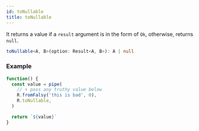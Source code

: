 ```yaml
---
id: toNullable
title: toNullable
---
```


It returns a value if a `result` argument is in the form of `Ok`, otherwise, returns `null`.

```ts
toNullable<A, B>(option: Result<A, B>): A | null
```

### Example

```jsx live
function() {
  const value = pipe(
    // ⬇️ pass any truthy value below
    R.fromFalsy('this is bad', 0),
    R.toNullable,
  )

  return `${value}`
}
```
